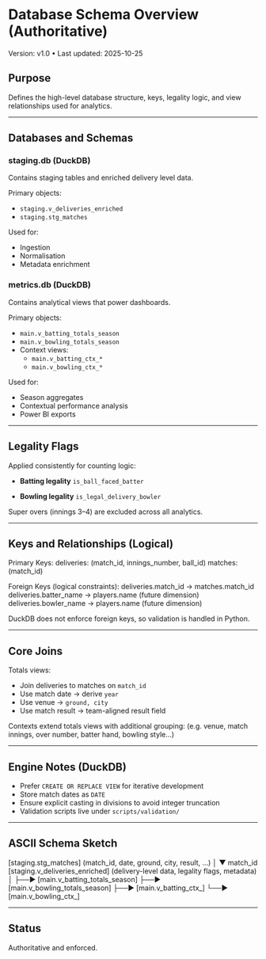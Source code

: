 # Database Schema Overview (Authoritative)
Version: v1.0 • Last updated: 2025-10-25

## Purpose
Defines the high-level database structure, keys, legality logic, and view relationships used for analytics.

---

## Databases and Schemas

### staging.db (DuckDB)
Contains staging tables and enriched delivery level data.

Primary objects:
- `staging.v_deliveries_enriched`
- `staging.stg_matches`

Used for:
- Ingestion
- Normalisation
- Metadata enrichment

### metrics.db (DuckDB)
Contains analytical views that power dashboards.

Primary objects:
- `main.v_batting_totals_season`
- `main.v_bowling_totals_season`
- Context views:
  - `main.v_batting_ctx_*`
  - `main.v_bowling_ctx_*`

Used for:
- Season aggregates
- Contextual performance analysis
- Power BI exports

---

## Legality Flags
Applied consistently for counting logic:

- **Batting legality**
  `is_ball_faced_batter`

- **Bowling legality**
  `is_legal_delivery_bowler`

Super overs (innings 3–4) are excluded across all analytics.

---

## Keys and Relationships (Logical)
Primary Keys:
deliveries: (match_id, innings_number, ball_id)
matches: (match_id)

Foreign Keys (logical constraints):
deliveries.match_id → matches.match_id
deliveries.batter_name → players.name (future dimension)
deliveries.bowler_name → players.name (future dimension)


DuckDB does not enforce foreign keys, so validation is handled in Python.

---

## Core Joins

Totals views:
- Join deliveries to matches on `match_id`
- Use match date → derive `year`
- Use venue → `ground, city`
- Use match result → team-aligned result field

Contexts extend totals views with additional grouping:
(e.g. venue, match innings, over number, batter hand, bowling style…)

---

## Engine Notes (DuckDB)
- Prefer `CREATE OR REPLACE VIEW` for iterative development
- Store match dates as `DATE`
- Ensure explicit casting in divisions to avoid integer truncation
- Validation scripts live under `scripts/validation/`

---

## ASCII Schema Sketch
[staging.stg_matches] (match_id, date, ground, city, result, ...)
│
▼ match_id
[staging.v_deliveries_enriched] (delivery-level data, legality flags, metadata)
│
├──► [main.v_batting_totals_season]
├──► [main.v_bowling_totals_season]
├──► [main.v_batting_ctx_]
└──► [main.v_bowling_ctx_]


---

## Status
Authoritative and enforced.
